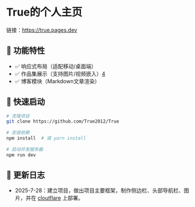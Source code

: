 # True的个人主页
链接：https://true.pages.dev
 
## 🌟 功能特性
- ✅ 响应式布局（适配移动/桌面端）
- ✅ 作品集展示（支持图片/视频嵌入）[4]()
- ✅ 博客模块（Markdown文章渲染）
 
## 🚀 快速启动 
```bash
# 克隆项目 
git clone https://github.com/True2012/True
 
# 安装依赖
npm install  # 或 yarn install 
 
# 启动开发服务器 
npm run dev
```

## 📄 更新日志
- 2025-7-28：建立项目，做出项目主要框架，制作侧边栏、头部导航栏、图片，并在 [cloutflare](https://pages.cloudflare.com "跳转至cloudflare")  上部署。
